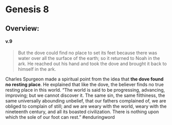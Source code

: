 # Genesis 8

## Overview:



#### v.9
>But the dove could find no place to set its feet because there was water over all the surface of the earth; so it returned to Noah in the ark. He reached out his hand and took the dove and brought it back to himself in the ark.

Charles Spurgeon made a spiritual point from the idea that **the dove found no resting place**. He explained that like the dove, the believer finds no true resting place in this world. “The world is said to be progressing, advancing, improving; but we cannot discover it. The same sin, the same filthiness, the same universally abounding unbelief, that our fathers complained of, we are obliged to complain of still; and we are weary with the world, weary with the nineteenth century, and all its boasted civilization. There is nothing upon which the sole of our foot can rest.”
#enduringword 
